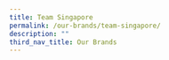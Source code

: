 ```yaml
---
title: Team Singapore
permalink: /our-brands/team-singapore/
description: ""
third_nav_title: Our Brands
---
```



